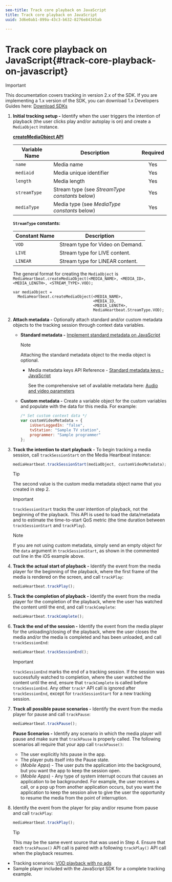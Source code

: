 ```yaml
---
seo-title: Track core playback on JavaScript
title: Track core playback on JavaScript
uuid: 3d6e0ab1-899a-43c3-b632-8276e84345ab

---
```


# Track core playback on JavaScript{#track-core-playback-on-javascript}

>[!IMPORTANT]
>This documentation covers tracking in version 2.x of the SDK. If you are implementing a 1.x version of the SDK, you can download 1.x Developers Guides here: [Download SDKs](../../../sdk-implement/download-sdks.md)

1. **Initial tracking setup -** Identify when the user triggers the intention of playback (the user clicks play and/or autoplay is on) and create a `MediaObject` instance.

   **[createMediaObject API](https://adobe-marketing-cloud.github.io/media-sdks/reference/javascript/MediaHeartbeat.html#.createMediaObject)**

    |  Variable Name  | Description  | Required  |
    | --- | --- | :---: |
    |  `name`  | Media name  | Yes  |
    |  `mediaid`  | Media unique identifier  | Yes  |
    |  `length`  | Media length  | Yes  |
    |  `streamType`  | Stream type (see _StreamType constants_ below)  | Yes  |
    |  `mediaType`  | Media type (see _MediaType constants_ below)  | Yes  |

   **`StreamType` constants:** 

    |  Constant Name  | Description&nbsp;&nbsp;  |
    |---|---|
    |  `VOD`  | Stream type for Video on Demand.  |
    |  `LIVE`  | Stream type for LIVE content.  |
    |  `LINEAR`  | Stream type for LINEAR content.  |

   The general format for creating the `MediaObject` is `MediaHeartbeat.createMediaObject(<MEDIA_NAME>, <MEDIA_ID>, <MEDIA_LENGTH>, <STREAM_TYPE>.VOD);`

   ```
   var mediaObject =  
     MediaHeartbeat.createMediaObject(<MEDIA_NAME>,  
                                      <MEDIA_ID,  
                                      <MEDIA_LENGTH>, 
                                      MediaHeartbeat.StreamType.VOD);
   ```

1. **Attach metadata -** Optionally attach standard and/or custom metadata objects to the tracking session through context data variables.

    * **Standard metadata -** [Implement standard metadata on JavaScript](../../../sdk-implement/track-av-playback/impl-std-metadata/impl-std-metadata-js.md)     
    
      >[!NOTE]
      >
      >Attaching the standard metadata object to the media object is optional.

        * Media metadata keys API Reference - [Standard metadata keys - JavaScript](https://adobe-marketing-cloud.github.io/media-sdks/reference/javascript) 

          See the comprehensive set of available metadata here: [Audio and video parameters](../../../metrics-and-metadata/audio-video-parameters.md)

    * **Custom metadata -** Create a variable object for the custom variables and populate with the data for this media. For example:     
    
      ```js    
      /* Set custom context data */ 
      var customVideoMetadata = { 
          isUserLoggedIn: "false", 
          tvStation: "Sample TV station", 
          programmer: "Sample programmer" 
      };
      ```

1. **Track the intention to start playback -** To begin tracking a media session, call `trackSessionStart` on the Media Heartbeat instance: 

   ```js
   mediaHeartbeat.trackSessionStart(mediaObject, customVideoMetadata);
   ```

   >[!TIP]
   >
   >The second value is the custom media metadata object name that you created in step 2.

   >[!IMPORTANT]
   >
   >`trackSessionStart` tracks the user intention of playback, not the beginning of the playback. This API is used to load the data/metadata and to estimate the time-to-start QoS metric (the time duration between `trackSessionStart` and `trackPlay`).

   >[!NOTE]
   >
   >If you are not using custom metadata, simply send an empty object for the `data` argument in `trackSessionStart`, as shown in the commented out line in the iOS example above.

1. **Track the actual start of playback -** Identify the event from the media player for the beginning of the playback, where the first frame of the media is rendered on the screen, and call `trackPlay`: 

   ```js
   mediaHeartbeat.trackPlay();
   ```

1. **Track the completion of playback -** Identify the event from the media player for the completion of the playback, where the user has watched the content until the end, and call `trackComplete`: 

   ```js
   mediaHeartbeat.trackComplete();
   ```

1. **Track the end of the session -** Identify the event from the media player for the unloading/closing of the playback, where the user closes the media and/or the media is completed and has been unloaded, and call `trackSessionEnd`: 

   ```js
   mediaHeartbeat.trackSessionEnd();
   ```

   >[!IMPORTANT]
   >
   >`trackSessionEnd` marks the end of a tracking session. If the session was successfully watched to completion, where the user watched the content until the end, ensure that `trackComplete` is called before `trackSessionEnd`. Any other `track*` API call is ignored after `trackSessionEnd`, except for `trackSessionStart` for a new tracking session.

1. **Track all possible pause scenarios -** Identify the event from the media player for pause and call `trackPause`: 

   ```js
   mediaHeartbeat.trackPause();
   ```

   **Pause Scenarios -** Identify any scenario in which the media player will pause and make sure that `trackPause` is properly called. The following scenarios all require that your app call `trackPause()`:

    * The user explicitly hits pause in the app.
    * The player puts itself into the Pause state.
    * (*Mobile Apps*) - The user puts the application into the background, but you want the app to keep the session open.
    * (*Mobile Apps*) - Any type of system interrupt occurs that causes an application to be backgrounded. For example, the user receives a call, or a pop up from another application occurs, but you want the application to keep the session alive to give the user the opportunity to resume the media from the point of interruption.

1. Identify the event from the player for play and/or resume from pause and call `trackPlay`: 

   ```js
   mediaHeartbeat.trackPlay();
   ```

   >[!TIP]
   >
   >This may be the same event source that was used in Step 4. Ensure that each `trackPause()` API call is paired with a following `trackPlay()` API call when the playback resumes.

* Tracking scenarios: [VOD playback with no ads](../../../sdk-implement/tracking-scenarios/vod-no-intrs-details.md)
* Sample player included with the JavaScript SDK for a complete tracking example.

